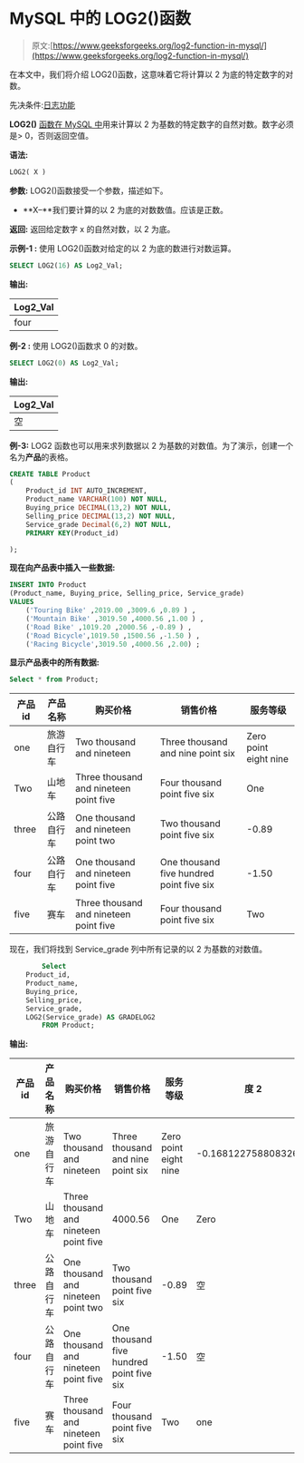 # MySQL 中的 LOG2()函数

> 原文:[https://www.geeksforgeeks.org/log2-function-in-mysql/](https://www.geeksforgeeks.org/log2-function-in-mysql/)

在本文中，我们将介绍 LOG2()函数，这意味着它将计算以 2 为底的特定数字的对数。

先决条件:[日志功能](https://www.geeksforgeeks.org/log-function-in-mysql/#:~:text=LOG()%20function%20in%20MySQL%20is%20used%20to%20calculate%20the,Otherwise%20it%20will%20return%20NULL.)

**LOG2()** [函数在 MySQL 中](https://www.geeksforgeeks.org/sql-functions-aggregate-scalar-functions/)用来计算以 2 为基数的特定数字的自然对数。数字必须是> 0，否则返回空值。

**语法:**

```sql
LOG2( X )

```

**参数:**
LOG2()函数接受一个参数，描述如下。

*   **X–**我们要计算的以 2 为底的对数数值。应该是正数。

**返回:**
返回给定数字 x 的自然对数，以 2 为底。

**示例-1 :**
使用 LOG2()函数对给定的以 2 为底的数进行对数运算。

```sql
SELECT LOG2(16) AS Log2_Val;

```

**输出:**

| Log2_Val |
| --- |
| four |

**例-2 :**
使用 LOG2()函数求 0 的对数。

```sql
SELECT LOG2(0) AS Log2_Val;

```

**输出:**

| Log2_Val |
| --- |
| 空 |

**例-3:**
LOG2 函数也可以用来求列数据以 2 为基数的对数值。为了演示，创建一个名为**产品**的表格。

```sql
CREATE TABLE Product
(
    Product_id INT AUTO_INCREMENT,  
    Product_name VARCHAR(100) NOT NULL,
    Buying_price DECIMAL(13,2) NOT NULL,
    Selling_price DECIMAL(13,2) NOT NULL,
    Service_grade Decimal(6,2) NOT NULL,
    PRIMARY KEY(Product_id)

);

```

**现在向产品表中插入一些数据:**

```sql
INSERT INTO Product
(Product_name, Buying_price, Selling_price, Service_grade)
VALUES
    ('Touring Bike' ,2019.00 ,3009.6 ,0.89 ) ,
    ('Mountain Bike' ,3019.50 ,4000.56 ,1.00 ) ,
    ('Road Bike' ,1019.20 ,2000.56 ,-0.89 ) ,
    ('Road Bicycle',1019.50 ,1500.56 ,-1.50 ) ,
    ('Racing Bicycle',3019.50 ,4000.56 ,2.00) ;

```

**显示产品表中的所有数据:**

```sql
Select * from Product;

```

| 产品 id | 产品名称 | 购买价格 | 销售价格 | 服务等级 |
| --- | --- | --- | --- | --- |
| one | 旅游自行车 | Two thousand and nineteen | Three thousand and nine point six | Zero point eight nine |
| Two | 山地车 | Three thousand and nineteen point five | Four thousand point five six | One |
| three | 公路自行车 | One thousand and nineteen point two | Two thousand point five six | -0.89 |
| four | 公路自行车 | One thousand and nineteen point five | One thousand five hundred point five six | -1.50 |
| five | 赛车 | Three thousand and nineteen point five | Four thousand point five six | Two |

现在，我们将找到 Service_grade 列中所有记录的以 2 为基数的对数值。

```sql
        Select 
    Product_id,  
    Product_name,  
    Buying_price,  
    Selling_price,  
    Service_grade,
    LOG2(Service_grade) AS GRADELOG2  
        FROM Product;

```

**输出:**

| 产品 id | 产品名称 | 购买价格 | 销售价格 | 服务等级 | 度 2 |
| --- | --- | --- | --- | --- | --- |
| one | 旅游自行车 | Two thousand and nineteen | Three thousand and nine point six | Zero point eight nine | -0.16812275880832692 |
| Two | 山地车 | Three thousand and nineteen point five | 4000.56  | One | Zero |
| three | 公路自行车 | One thousand and nineteen point two | Two thousand point five six | -0.89 | 空 |
| four | 公路自行车 | One thousand and nineteen point five | One thousand five hundred point five six | -1.50 | 空 |
| five | 赛车 | Three thousand and nineteen point five | Four thousand point five six | Two | one |